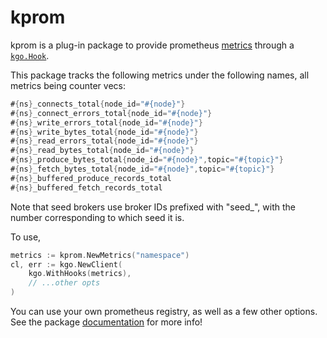 kprom
===

kprom is a plug-in package to provide prometheus
[metrics](https://pkg.go.dev/github.com/prometheus/client_golang/prometheus)
through a
[`kgo.Hook`](https://pkg.go.dev/github.com/burningass23/franz-go/pkg/kgo#Hook).

This package tracks the following metrics under the following names, all
metrics being counter vecs:

```go
#{ns}_connects_total{node_id="#{node}"}
#{ns}_connect_errors_total{node_id="#{node}"}
#{ns}_write_errors_total{node_id="#{node}"}
#{ns}_write_bytes_total{node_id="#{node}"}
#{ns}_read_errors_total{node_id="#{node}"}
#{ns}_read_bytes_total{node_id="#{node}"}
#{ns}_produce_bytes_total{node_id="#{node}",topic="#{topic}"}
#{ns}_fetch_bytes_total{node_id="#{node}",topic="#{topic}"}
#{ns}_buffered_produce_records_total
#{ns}_buffered_fetch_records_total
```

Note that seed brokers use broker IDs prefixed with "seed_", with the number
corresponding to which seed it is.

To use,

```go
metrics := kprom.NewMetrics("namespace")
cl, err := kgo.NewClient(
	kgo.WithHooks(metrics),
	// ...other opts
)
```

You can use your own prometheus registry, as well as a few other options.
See the package [documentation](https://pkg.go.dev/github.com/burningass23/franz-go/plugin/kprom) for more info!
